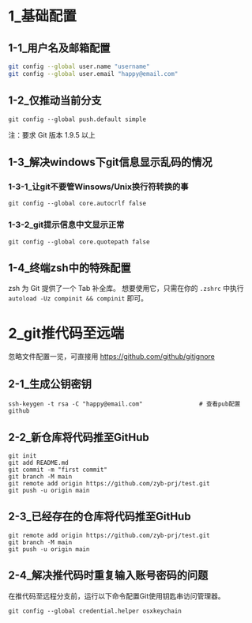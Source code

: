 

# 1_基础配置

## 1-1_用户名及邮箱配置

```bash
git config --global user.name "username"
git config --global user.email "happy@email.com"
```

## 1-2_仅推动当前分支

```shell
git config --global push.default simple
```

注：要求 Git 版本 1.9.5 以上

## 1-3_解决windows下git信息显示乱码的情况

### 1-3-1_让git不要管Winsows/Unix换行符转换的事

```shell
git config --global core.autocrlf false
```

### 1-3-2_git提示信息中文显示正常

```
git config --global core.quotepath false
```

## 1-4_终端zsh中的特殊配置

zsh 为 Git 提供了一个 Tab 补全库。 想要使用它，只需在你的 `.zshrc` 中执行 `autoload -Uz compinit && compinit` 即可。



# 2_git推代码至远端

忽略文件配置一览，可直接用 https://github.com/github/gitignore

## 2-1_生成公钥密钥

```shell
ssh-keygen -t rsa -C "happy@email.com"		          # 查看pub配置github
```

## 2-2_新仓库将代码推至GitHub

```shell
git init
git add README.md
git commit -m "first commit"
git branch -M main
git remote add origin https://github.com/zyb-prj/test.git
git push -u origin main
```

## 2-3_已经存在的仓库将代码推至GitHub

```shell
git remote add origin https://github.com/zyb-prj/test.git
git branch -M main
git push -u origin main
```

## 2-4_解决推代码时重复输入账号密码的问题

在推代码至远程分支前，运行以下命令配置Git使用钥匙串访问管理器。

```shell
git config --global credential.helper osxkeychain
```

